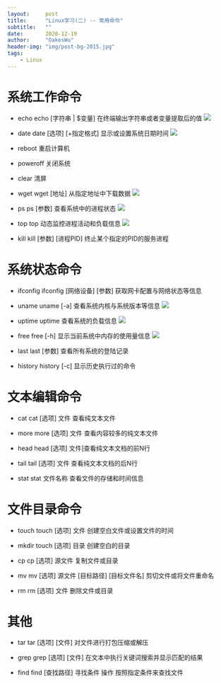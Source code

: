 ```yaml
---
layout:     post
title:      "Linux学习(二) -- 常用命令"
subtitle:   ""
date:       2020-12-19
author:     "OakesWu"
header-img: "img/post-bg-2015.jpg"
tags:
    - Linux
---
```


# 系统工作命令
- echo
echo [字符串 | $变量] 在终端输出字符串或者变量提取后的值
![](http://upload-images.jianshu.io/upload_images/9082703-f247cb192514361a.png?imageMogr2/auto-orient/strip%7CimageView2/2/w/1240)

- date
date [选项] [+指定格式] 显示或设置系统日期时间
![](http://upload-images.jianshu.io/upload_images/9082703-51e9f3c7dc58ad32.png?imageMogr2/auto-orient/strip%7CimageView2/2/w/1240)

- reboot 
重启计算机

- poweroff
关闭系统

- clear
清屏

- wget
wget [地址] 从指定地址中下载数据
![](http://upload-images.jianshu.io/upload_images/9082703-8cf6669fd5695bd9.png?imageMogr2/auto-orient/strip%7CimageView2/2/w/1240)

- ps
ps [参数] 查看系统中的进程状态
![](http://upload-images.jianshu.io/upload_images/9082703-0156cfe691e3bd21.png?imageMogr2/auto-orient/strip%7CimageView2/2/w/1240)

- top
top 动态监控进程活动和负载信息
![](http://upload-images.jianshu.io/upload_images/9082703-a3d1b030e6a24d29.png?imageMogr2/auto-orient/strip%7CimageView2/2/w/1240)

- kill
kill [参数] [进程PID] 终止某个指定的PID的服务进程

# 系统状态命令
- ifconfig
ifconfig [网络设备] [参数] 获取网卡配置与网络状态等信息

- uname
uname [-a] 查看系统内核与系统版本等信息
![](http://upload-images.jianshu.io/upload_images/9082703-1dee715554bd26a4.png?imageMogr2/auto-orient/strip%7CimageView2/2/w/1240)

- uptime
uptime 查看系统的负载信息
![](http://upload-images.jianshu.io/upload_images/9082703-bd84ba1c27e674b3.png?imageMogr2/auto-orient/strip%7CimageView2/2/w/1240)

- free
free [-h] 显示当前系统中内存的使用量信息
![](http://upload-images.jianshu.io/upload_images/9082703-7be8408f517b4d49.png?imageMogr2/auto-orient/strip%7CimageView2/2/w/1240)

- last
last [参数] 查看所有系统的登陆记录

- history
history [-c] 显示历史执行过的命令

# 文本编辑命令
- cat
cat [选项] 文件 查看纯文本文件

- more 
more [选项] 文件 查看内容较多的纯文本文件

- head
head [选项] 文件]查看纯文本文档的前N行

- tail
tail [选项] 文件 查看纯文本文档的后N行

- stat
stat 文件名称 查看文件的存储和时间信息

# 文件目录命令
- touch
touch [选项] 文件 创建空白文件或设置文件的时间

- mkdir
touch [选项] 目录 创建空白的目录

- cp
cp [选项] 源文件 复制文件或目录

- mv
mv [选项] 源文件 [目标路径] [目标文件名] 剪切文件或将文件重命名

- rm
rm [选项] 文件 删除文件或目录

# 其他
- tar
tar [选项] [文件] 对文件进行打包压缩或解压

- grep
grep [选项] [文件] 在文本中执行关键词搜索并显示匹配的结果

- find
find [查找路径] 寻找条件 操作 按照指定条件来查找文件